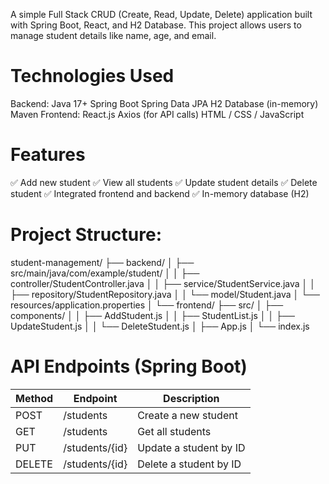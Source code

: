 A simple Full Stack CRUD (Create, Read, Update, Delete) application built with Spring Boot, React, and H2 Database.
 This project allows users to manage student details like name, age, and email.
 
 # Technologies Used
 Backend:
 Java 17+
 Spring Boot
 Spring Data JPA
 H2 Database (in-memory)
 Maven
 Frontend:
 React.js
 Axios (for API calls)
 HTML / CSS / JavaScript
 
 # Features
 ✅ Add new student
 ✅ View all students
 ✅ Update student details
 ✅ Delete student
 ✅ Integrated frontend and backend
 ✅ In-memory database (H2)
 
 # Project Structure:
 student-management/
  ├── backend/
  │   ├── src/main/java/com/example/student/
  │   │   ├── controller/StudentController.java
  │   │   ├── service/StudentService.java
  │   │   ├── repository/StudentRepository.java
  │   │   └── model/Student.java
  │   └── resources/application.properties
  │
  └── frontend/
      ├── src/
      │   ├── components/
      │   │   ├── AddStudent.js
      │   │   ├── StudentList.js
      │   │   ├── UpdateStudent.js
      │   │   └── DeleteStudent.js
      │   ├── App.js
      │   └── index.js

 # API Endpoints (Spring Boot)
 | Method | Endpoint         | Description            |
 | ------ | ---------------- | ---------------------- |
 | POST   | /students      | Create a new student   |
 | GET    | /students      | Get all students       |
 | PUT    | /students/{id} | Update a student by ID |
 | DELETE | /students/{id} | Delete a student by ID |
